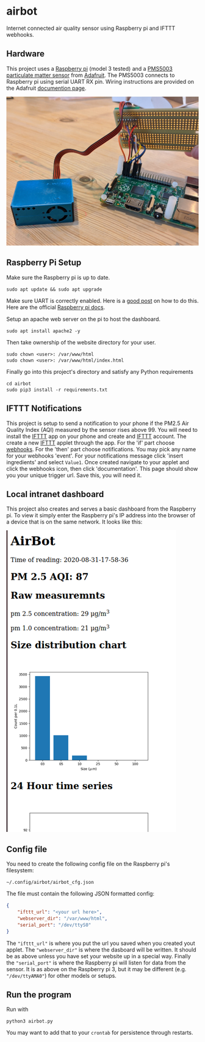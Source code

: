 # airbot

Internet connected air quality sensor using Raspberry pi and IFTTT webhooks.

## Hardware

This project uses a [Raspberry pi](https://www.raspberrypi.org/) (model 3 tested) and a [PMS5003 particulate matter sensor](https://www.adafruit.com/product/3686) from [Adafruit](https://www.adafruit.com/product/3686). The PMS5003 connects to Raspberry pi using serial UART RX pin. Wiring instructions are provided on the Adafruit [documention page](https://learn.adafruit.com/pm25-air-quality-sensor). 

![Photo of airbot hardware.](/img/airbot_photo.jpg)

## Raspberry Pi Setup

Make sure the Raspberry pi is up to date.
```
sudo apt update && sudo apt upgrade
```

Make sure UART is correctly enabled. Here is a [good post](https://www.circuits.dk/setup-raspberry-pi-3-gpio-uart/) on how to do this. Here are the official [Raspberry pi docs](https://www.raspberrypi.org/forums/viewtopic.php?t=187392).

Setup an apache web server on the pi to host the dashboard.
```
sudo apt install apache2 -y
```

Then take ownership of the website directory for your user.
```
sudo chown <user>: /var/www/html
sudo chown <user>: /var/www/html/index.html
```

Finally go into this project's directory and satisfy any Python requirements
```
cd airbot
sudo pip3 install -r requirements.txt
```

## IFTTT Notifications
This project is setup to send a notification to your phone if the PM2.5 Air Quality Index (AQI) measured by the sensor rises above 99. You will need to install the [IFTTT](https://ifttt.com/) app on your phone and create and [IFTTT](https://ifttt.com/) account. The create a new [IFTTT](https://ifttt.com/) applet through the app. For the 'if' part choose [webhooks](https://ifttt.com/maker_webhooks). For the 'then' part choose notifications. You may pick any name for your webhooks 'event'. For your notifications message click 'insert ingredients' and select `Value1`. Once created navigate to your applet and click the webhooks icon, then click 'documentation'. This page should show you your unique trigger url. Save this, you will need it.

## Local intranet dashboard
This project also creates and serves a basic dashboard from the Raspberry pi. To view it simply enter the Raspberry pi's IP address into the browser of a device that is on the same network. It looks like this:

![Screenshot of airbot dashboard.](/img/airbot_dash.png)

## Config file
You need to create the following config file on the Raspberry pi's filesystem:
```
~/.config/airbot/airbot_cfg.json
```

The file must contain the following JSON formatted config:
```JSON
{
    "ifttt_url": "<your url here>",
    "webserver_dir": "/var/www/html",
    "serial_port": "/dev/ttyS0"
}
```

The `"ifttt_url"` is where you put the url you saved when you created yout applet. The `"webserver_dir"` is where the dasboard will be written. It should be as above unless you have set your website up in a special way. Finally the `"serial_port"` is where the Raspberry pi will listen for data from the sensor. It is as above on the Raspberry pi 3, but it may be different (e.g. `"/dev/ttyAMA0"`) for other models or setups.

## Run the program
Run with 
```
python3 airbot.py
```
You may want to add that to your `crontab` for persistence through restarts.


